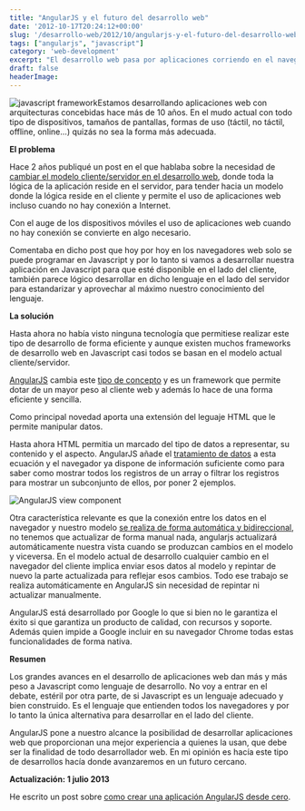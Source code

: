 ```yaml
---
title: "AngularJS y el futuro del desarrollo web"
date: '2012-10-17T20:24:12+00:00'
slug: '/desarrollo-web/2012/10/angularjs-y-el-futuro-del-desarrollo-web'
tags: ["angularjs", "javascript"]
category: 'web-development'
excerpt: "El desarrollo web pasa por aplicaciones corriendo en el navegador del cliente capaces de trabajar con y sin conexión y en cualquier dispositivo. AngularJS es el futuro del desarrollo web."
draft: false
headerImage:
---
```

![javascript framework](http://static.squarespace.com/static/5303797ae4b0c6ad9e43f072/5303ce80e4b0400995a883d6/5303cf50e4b0400995a88c4a/1392758608721/AngularJS-300x84.png?format=original "AngularJS framework")Estamos desarrollando aplicaciones web con arquitecturas concebidas hace más de 10 años. En el mudo actual con todo tipo de dispositivos, tamaños de pantallas, formas de uso (táctil, no táctil, offline, online...) quizás no sea la forma más adecuada.<!--more-->

**El problema**

Hace 2 años publiqué un post en el que hablaba sobre la necesidad de [cambiar el modelo cliente/servidor en el desarrollo web](http://static.squarespace.com/static/5303797ae4b0c6ad9e43f072/5303ce80e4b0400995a883d6/5303cf50e4b0400995a88c4d/1392758608911/?format=original "programación Javascript"), donde toda la lógica de la aplicación reside en el servidor, para tender hacia un modelo donde la lógica reside en el cliente y permite el uso de aplicaciones web incluso cuando no hay conexión a Internet.

Con el auge de los dispositivos móviles el uso de aplicaciones web cuando no hay conexión se convierte en algo necesario.

Comentaba en dicho post que hoy por hoy en los navegadores web solo se puede programar en Javascript y por lo tanto si vamos a desarrollar nuestra aplicación en Javascript para que esté disponible en el lado del cliente, también parece lógico desarrollar en dicho lenguaje en el lado del servidor para estandarizar y aprovechar al máximo nuestro conocimiento del lenguaje.

**La solución**

Hasta ahora no había visto ninguna tecnología que permitiese realizar este tipo de desarrollo de forma eficiente y aunque existen muchos frameworks de desarrollo web en Javascript casi todos se basan en el modelo actual cliente/servidor.

[AngularJS](http://static.squarespace.com/static/5303797ae4b0c6ad9e43f072/5303ce80e4b0400995a883d6/5303cf35e4b0400995a88b0c/1392758581676/?format=original "framework de desarrollo web") cambia este [tipo de concepto](http://docs.angularjs.org/guide/concepts "angularjs concepts") y es un framework que permite dotar de un mayor peso al cliente web y además lo hace de una forma eficiente y sencilla.

Como principal novedad aporta una extensión del leguaje HTML que le permite manipular datos.

Hasta ahora HTML permitia un marcado del tipo de datos a representar, su contenido y el aspecto. AngularJS añade el [tratamiento de datos](http://docs.angularjs.org/guide/compiler "extension html") a esta ecuación y el navegador ya dispone de información suficiente como para saber como mostrar todos los registros de un array o filtrar los registros para mostrar un subconjunto de ellos, por poner 2 ejemplos.

![](http://static.squarespace.com/static/5303797ae4b0c6ad9e43f072/5303ce80e4b0400995a883d6/5303cf51e4b0400995a88c50/1392758609125/view_component-300x209.png?format=original "AngularJS view component")

Otra característica relevante es que la conexión entre los datos en el navegador y nuestro modelo [se realiza de forma automática y bidireccional](http://docs.angularjs.org/guide/dev_guide.mvc.understanding_view "vistas en angularjs"), no tenemos que actualizar de forma manual nada, angularjs actualizará automáticamente nuestra vista cuando se produzcan cambios en el modelo y viceversa. En el modelo actual de desarrollo cualquier cambio en el navegador del cliente implica enviar esos datos al modelo y repintar de nuevo la parte actualizada para reflejar esos cambios. Todo ese trabajo se realiza automáticamente en AngularJS sin necesidad de repintar ni actualizar manualmente.



AngularJS está desarrollado por Google lo que si bien no le garantiza el éxito si que garantiza un producto de calidad, con recursos y soporte. Además quien impide a Google incluir en su navegador Chrome todas estas funcionalidades de forma nativa.

**Resumen**

Los grandes avances en el desarrollo de aplicaciones web dan más y más peso a Javascript como lenguaje de desarrollo. No voy a entrar en el debate, estéril por otra parte, de si Javascript es un lenguaje adecuado y bien construido. Es el lenguaje que entienden todos los navegadores y por lo tanto la única alternativa para desarrollar en el lado del cliente.

AngularJS pone a nuestro alcance la posibilidad de desarrollar aplicaciones web que proporcionan una mejor experiencia a quienes la usan, que debe ser la finalidad de todo desarrollador web. En mi opinión es hacía este tipo de desarrollos hacía donde avanzaremos en un futuro cercano.

**Actualización: 1 julio 2013**

He escrito un post sobre [como crear una aplicación AngularJS desde cero](/jorge-alvarez-moreno-1/2013/07/como-instalar-angularjs-desde-cero "instalar angularjs paso a paso").
